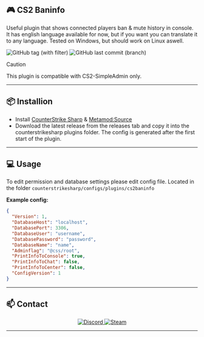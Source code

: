## 🎮 CS2 Baninfo

Useful plugin that shows connected players ban & mute history in console. It has english language available for now, but if you want you can translate it to any language.
Tested on Windows, but should work on Linux aswell.

![GitHub tag (with filter)](https://img.shields.io/github/v/tag/asapverneri/CS2-Baninfo?style=for-the-badge&label=Version)
![GitHub last commit (branch)](https://img.shields.io/github/last-commit/asapverneri/CS2-Baninfo/dev?style=for-the-badge)

> [!CAUTION]  
> This plugin is compatible with CS2-SimpleAdmin only.

---

## 📦 Installion

- Install [CounterStrike Sharp](https://github.com/roflmuffin/CounterStrikeSharp) & [Metamod:Source](https://www.sourcemm.net/downloads.php/?branch=master)
- Download the latest release from the releases tab and copy it into the counterstrikesharp plugins folder.
The config is generated after the first start of the plugin.

---

## 💻 Usage

To edit permission and database settings please edit config file.
Located in the folder `counterstrikesharp/configs/plugins/cs2baninfo`


**Example config:**
```json
{
  "Version": 1,
  "DatabaseHost": "localhost",
  "DatabasePort": 3306,
  "DatabaseUser": "username",
  "DatabasePassword": "password",
  "DatabaseName": "name",
  "Adminflag": "@css/root",
  "PrintInfoToConsole": true,
  "PrintInfoToChat": false,
  "PrintInfoToCenter": false,
  "ConfigVersion": 1
}
```
---

## 📫 Contact

<div align="center">
  <a href="https://discordapp.com/users/367644530121637888">
    <img src="https://img.shields.io/badge/Discord-7289DA?style=for-the-badge&logo=discord&logoColor=white" alt="Discord" />
  </a>
  <a href="https://steamcommunity.com/id/vvernerii/">
    <img src="https://img.shields.io/badge/Steam-000000?style=for-the-badge&logo=steam&logoColor=white" alt="Steam" />
  </a>
</div>

---